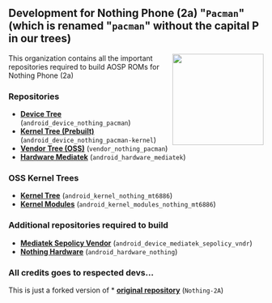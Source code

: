 ## Development for Nothing Phone (2a) "`Pacman`" (which is renamed "`pacman`" without the capital P in our trees)
<img align="right" width="180" height="180" src="https://avatars.githubusercontent.com/u/160396058?s=400&u=386ad56768bc8b4ddf7883c3b91278ff002f049c&v=4">

This organization contains all the important repositories required to build AOSP ROMs for Nothing Phone (2a)

### Repositories
* [**Device Tree**](https://github.com/A-cord/android_device_nothing_pacman.git) (`android_device_nothing_pacman`)
* [**Kernel Tree (Prebuilt)**](https://github.com/A-cord/device_nothing_pacman-kernel.git) (`android_device_nothing_pacman-kernel`)
* [**Vendor Tree (OSS)**](https://gitlab.com/iamlordutkarsh/vendor_nothing_pacman) (`vendor_nothing_pacman`)
* [**Hardware Mediatek**](https://github.com/A-cord/android_hardware_nothing) (`android_hardware_mediatek`)
### OSS Kernel Trees
* [**Kernel Tree**](https://github.com/A-cord/android_kernel_nothing_mt6886) (`android_kernel_nothing_mt6886`)
* [**Kernel Modules**](https://github.com/A-cord/android_kernel_modules_nothing_mt6886) (`android_kernel_modules_nothing_mt6886`)

### Additional repositories required to build
* [**Mediatek Sepolicy Vendor**](https://github.com/A-cord/android_device_mediatek_sepolicy_vndr) (`android_device_mediatek_sepolicy_vndr`)
* [**Nothing Hardware**](https://github.com/A-cord/android_hardware_nothing) (`android_hardware_nothing`)

### All credits goes to respected devs...
This is just a forked version of * [**original repository**](https://github.com/nothing-2a) (`Nothing-2A`)
